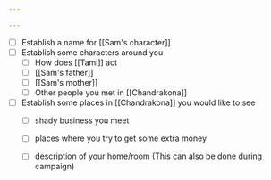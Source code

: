```yaml
---

---
```



- [ ] Establish a name for [[Sam's character]]
- [ ] Establish some characters around you
	- [ ] How does [[Tami]] act
	- [ ] [[Sam's father]]
	- [ ] [[Sam's mother]]
	- [ ] Other people you met in [[Chandrakona]]
- [ ] Establish some places in [[Chandrakona]] you would like to see
	- [ ] shady business you meet
	- [ ] places where you try to get some extra money
	- [ ] description of your home/room (This can also be done during campaign)


